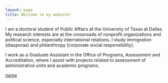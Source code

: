 ```yaml
---
layout: page
title: Welcome to my website!
---
```


I am a doctoral student of Public Affairs at the University of Texas at Dallas. My research interests are at the crossroads of nonprofit organizations and political science, especially international relations. I study immigration (diasporas) and philanthropy (corporate social responsibility).

I work as a Graduate Assistant in the Office of Programs, Assessment and Accreditation, where I assist with projects related to assessment of administrative units and academic programs.

[name](name.html)
